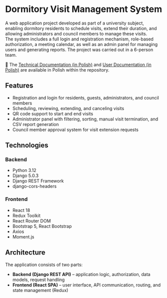 # Dormitory Visit Management System

A web application project developed as part of a university subject, enabling dormitory residents to schedule visits, extend their duration, and allowing administrators and council members to manage these visits.  
The system includes a full login and registration mechanism, role-based authorization, a meeting calendar, as well as an admin panel for managing users and generating reports. The project was carried out in a 6-person team.  

📄 The [Technical Documentation (in Polish)](Dormitory_system_technical_documentation.pdf) and [User Documentation (in Polish)](Dormitory_system_user_documentation.pdf) are available in Polish within the repository.

## Features

- Registration and login for residents, guests, administrators, and council members  
- Scheduling, reviewing, extending, and canceling visits  
- QR code support to start and end visits  
- Administrator panel with filtering, sorting, manual visit termination, and CSV report generation  
- Council member approval system for visit extension requests  

## Technologies

### Backend
- Python 3.12  
- Django 5.0.3  
- Django REST Framework  
- django-cors-headers  

### Frontend
- React 18  
- Redux Toolkit  
- React Router DOM  
- Bootstrap 5, React Bootstrap  
- Axios  
- Moment.js  

## Architecture

The application consists of two parts:

- **Backend (Django REST API)** – application logic, authorization, data models, request handling  
- **Frontend (React SPA)** – user interface, API communication, routing, and state management (Redux)  




